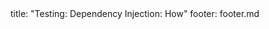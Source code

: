 <frontmatter>
title: "Testing: Dependency Injection: How"
footer: footer.md
</frontmatter>

<include src="navbar.md" boilerplate />

<include src="unit-inPage-asFlat.md" boilerplate />